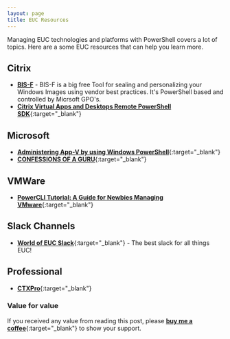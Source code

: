```yaml
---
layout: page
title: EUC Resources
---
```


Managing EUC technologies and platforms with PowerShell covers a lot of topics. Here are a some EUC resources that can help you learn more.

## Citrix

* [**BIS-F**](https://eucweb.com/download-bis-f) - BIS-F is a big free Tool for sealing and personalizing your Windows Images using vendor best practices. It's PowerShell based and controlled by Micrsoft GPO's.
* [**Citrix Virtual Apps and Desktops Remote PowerShell SDK**](https://docs.citrix.com/en-us/citrix-virtual-apps-desktops-service/sdk-api.html){:target="_blank"}

## Microsoft

* [**Administering App-V by using Windows PowerShell**](https://docs.microsoft.com/en-us/windows/application-management/app-v/appv-administering-appv-with-powershell){:target="_blank"}
* [**CONFESSIONS OF A GURU**](http://www.tmurgent.com/TmBlog/){:target="_blank"}

## VMWare

* [**PowerCLI Tutorial: A Guide for Newbies Managing VMware**](https://adamtheautomator.com/powercli-tutorial/){:target="_blank"}

## Slack Channels
* [**World of EUC Slack**](https://worldofeuc.slack.com/){:target="_blank"} - The best slack for all things EUC!

## Professional
* [**CTXPro**](https://ctxpro.com/){:target="_blank"}

### Value for value
If you received any value from reading this post, please [**buy me a coffee**](https://www.buymeacoffee.com/j72aXgIYJh){:target="_blank"} to show your support.
<script type="text/javascript" src="https://cdnjs.buymeacoffee.com/1.0.0/button.prod.min.js" data-name="bmc-button" data-slug="j72aXgIYJh" data-color="#16609f" data-emoji="☕"  data-font="Arial" data-text="Buy me a coffee" data-outline-color="#ffffff" data-font-color="#ffffff" data-coffee-color="#FFDD00" ></script>
